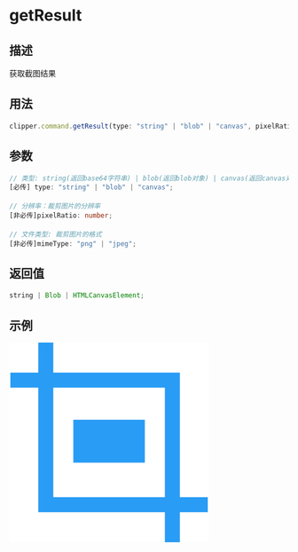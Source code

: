 # getResult

<backTop />

## 描述

获取截图结果

## 用法

```ts
clipper.command.getResult(type: "string" | "blob" | "canvas", pixelRatio?:number = 1, mimeType?: "png" | "jpeg" = "png");
```

## 参数

```ts
// 类型: string(返回base64字符串) | blob(返回blob对象) | canvas(返回canvas对象)
[必传] type: "string" | "blob" | "canvas";

// 分辨率：裁剪图片的分辨率
[非必传]pixelRatio: number;

// 文件类型: 裁剪图片的格式
[非必传]mimeType: "png" | "jpeg";
```

## 返回值

```ts
string | Blob | HTMLCanvasElement;
```

## 示例

<img src='/public/logo.svg'/>

